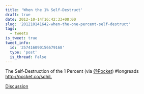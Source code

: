 ```yaml
---
title: 'When the 1% Self-Destruct'
draft: true
date: 2012-10-14T16:42:33+00:00
slug: '201210141642-when-the-one-percent-self-destruct'
tags:
  - tweets
is_tweet: true
tweet_info:
  id: '257416090156679168'
  type: 'post'
  is_thread: False
---
```




The Self-Destruction of the 1 Percent (via [@Pocket](https://x.com/Pocket)) #longreads <http://pocket.co/sdhiL>

[Discussion](https://x.com/sytelus/status/257416090156679168)
